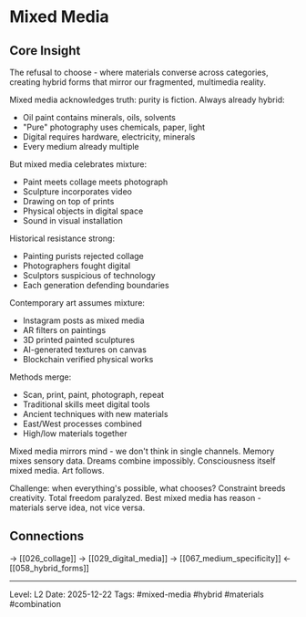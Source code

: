 # Mixed Media

## Core Insight
The refusal to choose - where materials converse across categories, creating hybrid forms that mirror our fragmented, multimedia reality.

Mixed media acknowledges truth: purity is fiction. Always already hybrid:
- Oil paint contains minerals, oils, solvents
- "Pure" photography uses chemicals, paper, light
- Digital requires hardware, electricity, minerals
- Every medium already multiple

But mixed media celebrates mixture:
- Paint meets collage meets photograph
- Sculpture incorporates video
- Drawing on top of prints
- Physical objects in digital space
- Sound in visual installation

Historical resistance strong:
- Painting purists rejected collage
- Photographers fought digital
- Sculptors suspicious of technology
- Each generation defending boundaries

Contemporary art assumes mixture:
- Instagram posts as mixed media
- AR filters on paintings
- 3D printed painted sculptures
- AI-generated textures on canvas
- Blockchain verified physical works

Methods merge:
- Scan, print, paint, photograph, repeat
- Traditional skills meet digital tools
- Ancient techniques with new materials
- East/West processes combined
- High/low materials together

Mixed media mirrors mind - we don't think in single channels. Memory mixes sensory data. Dreams combine impossibly. Consciousness itself mixed media. Art follows.

Challenge: when everything's possible, what chooses? Constraint breeds creativity. Total freedom paralyzed. Best mixed media has reason - materials serve idea, not vice versa.

## Connections
→ [[026_collage]]
→ [[029_digital_media]]
→ [[067_medium_specificity]]
← [[058_hybrid_forms]]

---
Level: L2
Date: 2025-12-22
Tags: #mixed-media #hybrid #materials #combination